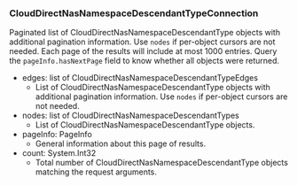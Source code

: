 ### CloudDirectNasNamespaceDescendantTypeConnection
Paginated list of CloudDirectNasNamespaceDescendantType objects with additional pagination information. Use `nodes` if per-object cursors are not needed. Each page of the results will include at most 1000 entries. Query the `pageInfo.hasNextPage` field to know whether all objects were returned.

- edges: list of CloudDirectNasNamespaceDescendantTypeEdges
  - List of CloudDirectNasNamespaceDescendantType objects with additional pagination information. Use `nodes` if per-object cursors are not needed.
- nodes: list of CloudDirectNasNamespaceDescendantTypes
  - List of CloudDirectNasNamespaceDescendantType objects.
- pageInfo: PageInfo
  - General information about this page of results.
- count: System.Int32
  - Total number of CloudDirectNasNamespaceDescendantType objects matching the request arguments.
